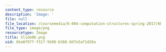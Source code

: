```yaml
---
content_type: resource
description: 'Image: '
file: null
file_location: /coursemedia/6-004-computation-structures-spring-2017/6ba0f97ff5175b98b3668d7e5af1d26a_Slide06.png
file_type: image/png
resourcetype: Image
title: Slide06.png
uid: 6ba0f97f-f517-5b98-b366-8d7e5af1d26a
---
```

